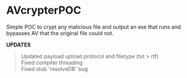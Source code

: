 # AVcrypterPOC
Simple POC to crypt any malicious file and output an exe that runs and bypasses AV that the original file could not.

<b>UPDATES</b> 
> Updated payload upload protocol and filetype (txt > rtf) <br />
> Fixed compiler threading <br />
> Fixed stub 'resolveDB' bug
